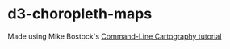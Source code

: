 # d3-choropleth-maps
Made using Mike Bostock's [Command-Line Cartography tutorial](https://medium.com/@mbostock/command-line-cartography-part-1-897aa8f8ca2c#.h4nv85p9o)
